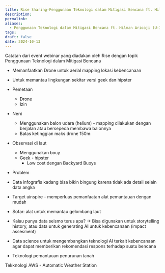 ```yaml
---
title: Rise Sharing-Penggunaan Teknologi dalam Mitigasi Bencana ft. Hilman Arioaji (U-Inspire)
description: 
permalink: 
aliases:
  - Penggunaan Teknologi dalam Mitigasi Bencana ft. Hilman Arioaji (U-Inspire)
tags: 
draft: false
date: 2024-10-13
---
```

Catatan dari event webinar yang diadakan oleh Rise dengan topik Penggunaan Teknologi dalam Mitigasi Bencana

- Memanfaatkan Drone untuk aerial mapping lokasi kebencanaan
- Untuk memantau lingkungan sekitar versi geek dan hipster

- Pemetaan
	- Drone
	- Izin 

- Nerd 
	- Menggunakan balon udara (helium) - mapping dilakukan dengan berjalan atau bersepeda membawa balonnya
	- Batas ketinggian maks drone 150m

- Observasi di laut
	- Menggunakan bouy
	- Geek - hipster
		- Low cost dengan Backyard Buoys

 - Problem


- Data infografis kadang bisa bikin bingung karena tidak ada detail selain data angka



- Target uinspire - memperluas pemanfaatan alat pemantauan dengan mudah

- Sofar: alat untuk memantau gelombang laut

- Kalau punya data seismo terus apa? → Bisa digunakan untuk storytelling history, atau data untuk generating AI untuk kebencanaan (impact assesment)

- Data science untuk mengembangkan teknologi AI terkait kebencanaan agar dapat memberikan rekomendasi respons terhadap suatu bencana
- Teknologi pemantauan penurunan tanah

Tekknologi AWS - Automatic Weather Station